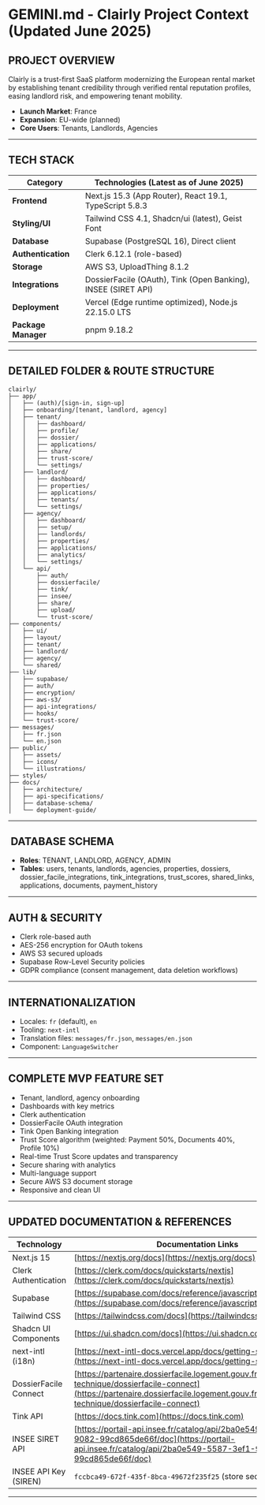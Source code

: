 # GEMINI.md - Clairly Project Context (Updated June 2025)

##  PROJECT OVERVIEW

Clairly is a trust-first SaaS platform modernizing the European rental market by establishing tenant credibility through verified rental reputation profiles, easing landlord risk, and empowering tenant mobility.

* **Launch Market**: France
* **Expansion**: EU-wide (planned)
* **Core Users**: Tenants, Landlords, Agencies

---

##  TECH STACK

| Category            | Technologies (Latest as of June 2025)                         |
| ------------------- | ------------------------------------------------------------- |
| **Frontend**        | Next.js 15.3 (App Router), React 19.1, TypeScript 5.8.3       |
| **Styling/UI**      | Tailwind CSS 4.1, Shadcn/ui (latest), Geist Font              |
| **Database**        | Supabase (PostgreSQL 16), Direct client                       |
| **Authentication**  | Clerk 6.12.1 (role-based)                                     |
| **Storage**         | AWS S3, UploadThing 8.1.2                                     |
| **Integrations**    | DossierFacile (OAuth), Tink (Open Banking), INSEE (SIRET API) |
| **Deployment**      | Vercel (Edge runtime optimized), Node.js 22.15.0 LTS          |
| **Package Manager** | pnpm 9.18.2                                                   |

---

##  DETAILED FOLDER & ROUTE STRUCTURE

```
clairly/
├── app/
│   ├── (auth)/[sign-in, sign-up]
│   ├── onboarding/[tenant, landlord, agency]
│   ├── tenant/
│   │   ├── dashboard/
│   │   ├── profile/
│   │   ├── dossier/
│   │   ├── applications/
│   │   ├── share/
│   │   ├── trust-score/
│   │   └── settings/
│   ├── landlord/
│   │   ├── dashboard/
│   │   ├── properties/
│   │   ├── applications/
│   │   ├── tenants/
│   │   └── settings/
│   ├── agency/
│   │   ├── dashboard/
│   │   ├── setup/
│   │   ├── landlords/
│   │   ├── properties/
│   │   ├── applications/
│   │   ├── analytics/
│   │   └── settings/
│   └── api/
│       ├── auth/
│       ├── dossierfacile/
│       ├── tink/
│       ├── insee/
│       ├── share/
│       ├── upload/
│       └── trust-score/
├── components/
│   ├── ui/
│   ├── layout/
│   ├── tenant/
│   ├── landlord/
│   ├── agency/
│   └── shared/
├── lib/
│   ├── supabase/
│   ├── auth/
│   ├── encryption/
│   ├── aws-s3/
│   ├── api-integrations/
│   ├── hooks/
│   └── trust-score/
├── messages/
│   ├── fr.json
│   └── en.json
├── public/
│   ├── assets/
│   ├── icons/
│   └── illustrations/
├── styles/
├── docs/
│   ├── architecture/
│   ├── api-specifications/
│   ├── database-schema/
│   └── deployment-guide/
```

---

## ️ DATABASE SCHEMA

* **Roles**: TENANT, LANDLORD, AGENCY, ADMIN
* **Tables**: users, tenants, landlords, agencies, properties, dossiers, dossier\_facile\_integrations, tink\_integrations, trust\_scores, shared\_links, applications, documents, payment\_history

---

##  AUTH & SECURITY

* Clerk role-based auth
* AES-256 encryption for OAuth tokens
* AWS S3 secured uploads
* Supabase Row-Level Security policies
* GDPR compliance (consent management, data deletion workflows)

---

##  INTERNATIONALIZATION

* Locales: `fr` (default), `en`
* Tooling: `next-intl`
* Translation files: `messages/fr.json`, `messages/en.json`
* Component: `LanguageSwitcher`

---

##  COMPLETE MVP FEATURE SET

* Tenant, landlord, agency onboarding
* Dashboards with key metrics
* Clerk authentication
* DossierFacile OAuth integration
* Tink Open Banking integration
* Trust Score algorithm (weighted: Payment 50%, Documents 40%, Profile 10%)
* Real-time Trust Score updates and transparency
* Secure sharing with analytics
* Multi-language support
* Secure AWS S3 document storage
* Responsive and clean UI

---

##  UPDATED DOCUMENTATION & REFERENCES

| Technology            | Documentation Links                                                                                                                                                                                |
| --------------------- | -------------------------------------------------------------------------------------------------------------------------------------------------------------------------------------------------- |
| Next.js 15            | [https://nextjs.org/docs](https://nextjs.org/docs)                                                                                                                                                 |
| Clerk Authentication  | [https://clerk.com/docs/quickstarts/nextjs](https://clerk.com/docs/quickstarts/nextjs)                                                                                                             |
| Supabase              | [https://supabase.com/docs/reference/javascript](https://supabase.com/docs/reference/javascript)                                                                                                   |
| Tailwind CSS          | [https://tailwindcss.com/docs](https://tailwindcss.com/docs)                                                                                                                                       |
| Shadcn UI Components  | [https://ui.shadcn.com/docs](https://ui.shadcn.com/docs)                                                                                                                                           |
| next-intl (i18n)      | [https://next-intl-docs.vercel.app/docs/getting-started](https://next-intl-docs.vercel.app/docs/getting-started)                                                                                   |
| DossierFacile Connect | [https://partenaire.dossierfacile.logement.gouv.fr/documentation-technique/dossierfacile-connect](https://partenaire.dossierfacile.logement.gouv.fr/documentation-technique/dossierfacile-connect) |
| Tink API              | [https://docs.tink.com](https://docs.tink.com)                                                                                                                                                     |
| INSEE SIRET API       | [https://portail-api.insee.fr/catalog/api/2ba0e549-5587-3ef1-9082-99cd865de66f/doc](https://portail-api.insee.fr/catalog/api/2ba0e549-5587-3ef1-9082-99cd865de66f/doc)                             |
| INSEE API Key (SIREN) | `fccbca49-672f-435f-8bca-49672f235f25` (store securely)                                                                                                                                            |

---